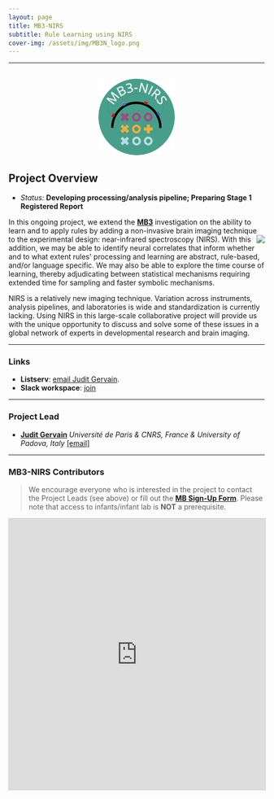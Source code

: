 ```yaml
---
layout: page
title: MB3-NIRS
subtitle: Rule Learning using NIRS
cover-img: /assets/img/MB3N_logo.png
---
```


***

<div class="container">
  <div class="row justify-content-around">
    <div class="col-lg-4" align="center">
      <br>
      <img src="/assets/img/MB3N_logo.png" width="150">
    </div>
    <div class="col-lg-8" align="left">
      <h2>Project Overview</h2>
      <ul>
        <li><i>Status:</i> <b>Developing processing/analysis pipeline; Preparing Stage 1 Registered Report</b></li>
      </ul>
    </div>
  </div>
</div>


In this ongoing project, we extend the [**MB3**]({{site.baseurl}}/MB3/) investigation on the ability to learn and to apply rules by adding a non-invasive brain imaging technique to the experimental design: near-infrared spectroscopy (NIRS). <img style="float: right;" src="/assets/img/nirs_1_300px.jpeg"> With this addition, we may be able to identify neural correlates that inform whether and to what extent rules' processing and learning are abstract, rule-based, and/or language specific. We may also be able to explore the time course of learning, thereby adjudicating between statistical mechanisms requiring extended time for sampling and faster symbolic mechanisms.

NIRS is a relatively new imaging technique. Variation across instruments, analysis pipelines, and laboratories is wide and standardization is currently lacking. Using NIRS in this large-scale collaborative project will provide us with the unique opportunity to discuss and solve some of these issues in a global network of experts in developmental research and brain imaging.


***
### Links
<!-- * **Materials, Protocols, and Documentation**: [MB1B-OSF](https://osf.io/zauhq/).
* **Data and code**: [MB1B-GitHub](https://github.com/manybabies/mb1b-analysis-public). -->
* **Listserv**: [email Judit Gervain](mailto:judit.gervain@parisdescartes.fr).
* **Slack workspace**: [join](https://join.slack.com/t/mb3nirs/shared_invite/zt-1opm3wjvb-Hk5cO2ZDciUhWyuJfeunQQ)


***
### Project Lead
* [**Judit Gervain**](https://sites.google.com/site/juditgervain/) *Université de Paris & CNRS, France & University of Padova, Italy* [[email]](mailto:judit.gervain@parisdescartes.fr) 


***
### MB3-NIRS Contributors

> We encourage everyone who is interested in the project to contact the Project Leads (see above) or fill out the [**MB Sign-Up Form**]({{site.baseurl}}/get_involved/). Please note that access to infants/infant lab is **NOT** a prerequisite.

<iframe class="airtable-embed" src="https://airtable.com/embed/appRoqMKzcK3NsXt4/shrGEVnIg50ssHlRq?backgroundColor=blueDusty&viewControls=on" frameborder="0" onmousewheel="" width="100%" height="533" style="background: transparent; border: 1px solid #ccc;"></iframe>


<!-- ### Publication -->
